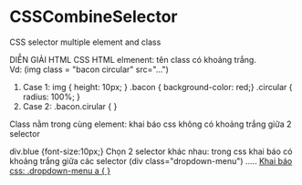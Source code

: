 # CSSCombineSelector
CSS selector multiple element and class

DIỄN GIẢI	HTML	CSS
HTML elmenent: tên class có khoảng trắng.	
Vd: (img class = "bacon circular" src="...")
1. Case 1:
		img { height: 10px;  }
		.bacon { background-color: red;}
		.circular {  radius: 100%;  }
2. Case 2:
		.bacon.cirular { }

Class nằm trong cùng element: khai báo css không có khoảng trắng giữa 2 selector	
  <div class="blue">	div.blue {font-size:10px;}
Chọn 2 selector khác nhau: trong css khai báo có khoảng trắng giữa các selector	
  (div class="dropdown-menu")
	 .....
	      <a href=""> 
  Khai báo css: 	.dropdown-menu a {  }
